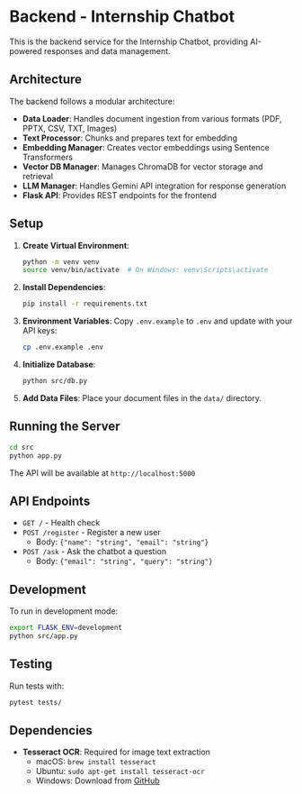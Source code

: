 # Backend - Internship Chatbot

This is the backend service for the Internship Chatbot, providing AI-powered responses and data management.

## Architecture

The backend follows a modular architecture:

- **Data Loader**: Handles document ingestion from various formats (PDF, PPTX, CSV, TXT, Images)
- **Text Processor**: Chunks and prepares text for embedding
- **Embedding Manager**: Creates vector embeddings using Sentence Transformers
- **Vector DB Manager**: Manages ChromaDB for vector storage and retrieval
- **LLM Manager**: Handles Gemini API integration for response generation
- **Flask API**: Provides REST endpoints for the frontend

## Setup

1. **Create Virtual Environment**:
   ```bash
   python -m venv venv
   source venv/bin/activate  # On Windows: venv\Scripts\activate
   ```

2. **Install Dependencies**:
   ```bash
   pip install -r requirements.txt
   ```

3. **Environment Variables**:
   Copy `.env.example` to `.env` and update with your API keys:
   ```bash
   cp .env.example .env
   ```

4. **Initialize Database**:
   ```bash
   python src/db.py
   ```

5. **Add Data Files**:
   Place your document files in the `data/` directory.

## Running the Server

```bash
cd src
python app.py
```

The API will be available at `http://localhost:5000`

## API Endpoints

- `GET /` - Health check
- `POST /register` - Register a new user
  - Body: `{"name": "string", "email": "string"}`
- `POST /ask` - Ask the chatbot a question
  - Body: `{"email": "string", "query": "string"}`

## Development

To run in development mode:
```bash
export FLASK_ENV=development
python src/app.py
```

## Testing

Run tests with:
```bash
pytest tests/
```

## Dependencies

- **Tesseract OCR**: Required for image text extraction
  - macOS: `brew install tesseract`
  - Ubuntu: `sudo apt-get install tesseract-ocr`
  - Windows: Download from [GitHub](https://github.com/UB-Mannheim/tesseract/wiki)
